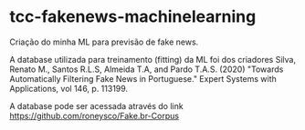 # tcc-fakenews-machinelearning
Criação do minha ML para previsão de fake news.

A database utilizada para treinamento (fitting) da ML foi dos criadores Silva, Renato M., Santos R.L.S, Almeida T.A, and Pardo T.A.S. (2020) "Towards Automatically Filtering Fake News in Portuguese." Expert Systems with Applications, vol 146, p. 113199.

A database pode ser acessada através do link https://github.com/roneysco/Fake.br-Corpus
